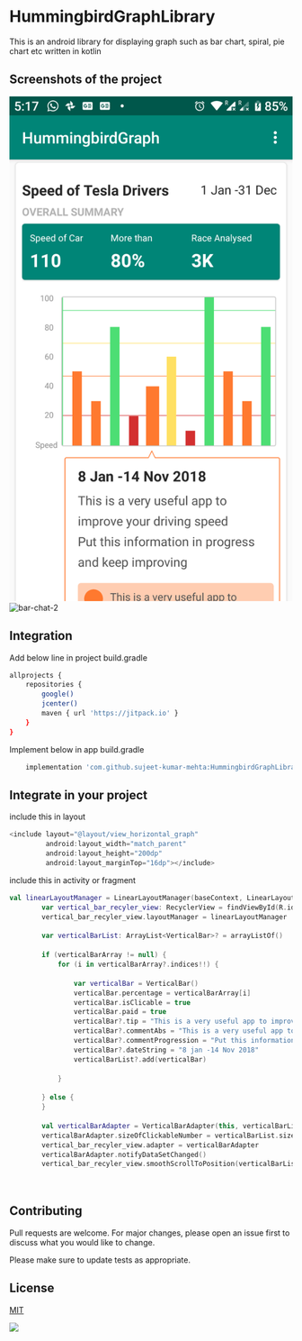# HummingbirdGraphLibrary

This is an android library for displaying graph such as bar chart, spiral, pie chart etc written in kotlin

## Screenshots of the project


![bar-chat-1](https://github.com/sujeet-kumar-mehta/HummingbirdGraphLibrary/blob/master/screenshots/screenshot1.png "Bar Chart 1") ![bar-chat-2](https://github.com/sujeet-kumar-mehta/HummingbirdGraphLibrary/blob/master/screenshots/screenshot_2.png "Bar Chart 2")

## Integration

Add below line in project build.gradle

```bash
allprojects {
    repositories {
        google()
        jcenter()
        maven { url 'https://jitpack.io' }
    }
}
```
Implement below in app build.gradle

```bash
    implementation 'com.github.sujeet-kumar-mehta:HummingbirdGraphLibrary:v0.0.1'

```

## Integrate in your project

include this in layout

```kotlin
<include layout="@layout/view_horizontal_graph"
         android:layout_width="match_parent"
         android:layout_height="200dp"
         android:layout_marginTop="16dp"></include>


```
include this in activity or fragment 

```kotlin
val linearLayoutManager = LinearLayoutManager(baseContext, LinearLayoutManager.HORIZONTAL, false)
        var vertical_bar_recyler_view: RecyclerView = findViewById(R.id.vertical_bar_recyler_view)
        vertical_bar_recyler_view.layoutManager = linearLayoutManager

        var verticalBarList: ArrayList<VerticalBar>? = arrayListOf()

        if (verticalBarArray != null) {
            for (i in verticalBarArray?.indices!!) {

                var verticalBar = VerticalBar()
                verticalBar.percentage = verticalBarArray[i]
                verticalBar.isClicable = true
                verticalBar.paid = true
                verticalBar?.tip = "This is a very useful app to improve your driving speed"
                verticalBar?.commentAbs = "This is a very useful app to improve your driving speed"
                verticalBar?.commentProgression = "Put this information in progress and keep improving"
                verticalBar?.dateString = "8 jan -14 Nov 2018"
                verticalBarList?.add(verticalBar)

            }

        } else {
        }

        val verticalBarAdapter = VerticalBarAdapter(this, verticalBarList!!)
        verticalBarAdapter.sizeOfClickableNumber = verticalBarList.size
        vertical_bar_recyler_view.adapter = verticalBarAdapter
        verticalBarAdapter.notifyDataSetChanged()
        vertical_bar_recyler_view.smoothScrollToPosition(verticalBarList!!.size)




```

## Contributing
Pull requests are welcome. For major changes, please open an issue first to discuss what you would like to change.

Please make sure to update tests as appropriate.

## License
[MIT](https://choosealicense.com/licenses/mit/)

[![](https://jitpack.io/v/sujeet-kumar-mehta/HummingbirdGraphLibrary.svg)](https://jitpack.io/#sujeet-kumar-mehta/HummingbirdGraphLibrary)
